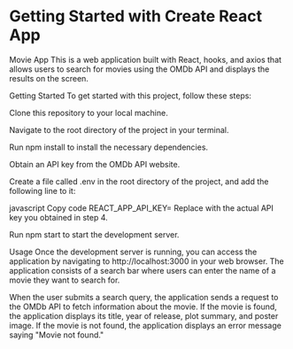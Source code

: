 # Getting Started with Create React App

Movie App
This is a web application built with React, hooks, and axios that allows users to search for movies using the OMDb API and displays the results on the screen.

Getting Started
To get started with this project, follow these steps:

Clone this repository to your local machine.

Navigate to the root directory of the project in your terminal.

Run npm install to install the necessary dependencies.

Obtain an API key from the OMDb API website.

Create a file called .env in the root directory of the project, and add the following line to it:

javascript
Copy code
REACT_APP_API_KEY=<your api key>
Replace <your api key> with the actual API key you obtained in step 4.

Run npm start to start the development server.

Usage
Once the development server is running, you can access the application by navigating to http://localhost:3000 in your web browser. The application consists of a search bar where users can enter the name of a movie they want to search for.

When the user submits a search query, the application sends a request to the OMDb API to fetch information about the movie. If the movie is found, the application displays its title, year of release, plot summary, and poster image. If the movie is not found, the application displays an error message saying "Movie not found."





